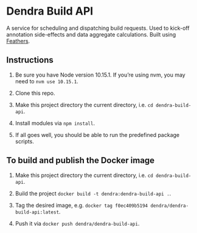 # Dendra Build API

A service for scheduling and dispatching build requests. Used to kick-off annotation side-effects and data aggregate calculations. Built using [Feathers](https://feathersjs.com).


## Instructions

1. Be sure you have Node version 10.15.1. If you’re using nvm, you may need to `nvm use 10.15.1`.

2. Clone this repo.

3. Make this project directory the current directory, i.e. `cd dendra-build-api`.

4. Install modules via `npm install`.

5. If all goes well, you should be able to run the predefined package scripts.


## To build and publish the Docker image

1. Make this project directory the current directory, i.e. `cd dendra-build-api`.

2. Build the project `docker build -t dendra:dendra-build-api .`.

3. Tag the desired image, e.g. `docker tag f0ec409b5194 dendra/dendra-build-api:latest`.

4. Push it via `docker push dendra/dendra-build-api`.
